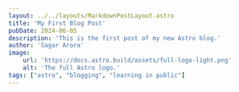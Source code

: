 ```yaml
---
layout: ../../layouts/MarkdownPostLayout.astro
title: 'My First Blog Post'
pubDate: 2024-06-05
description: 'This is the first post of my new Astro blog.'
author: 'Sagar Arora'
image:
    url: 'https://docs.astro.build/assets/full-logo-light.png'
    alt: 'The full Astro logo.'
tags: ["astro", "blogging", "learning in public"]
---
```

